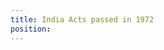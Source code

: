 ```yaml
---
title: India Acts passed in 1972
position: 
---
```


<templatesPostChildren></templatesPostChildren>
